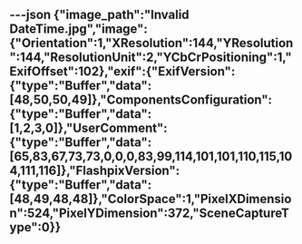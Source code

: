 ---json
{"image_path":"Invalid DateTime.jpg","image":{"Orientation":1,"XResolution":144,"YResolution":144,"ResolutionUnit":2,"YCbCrPositioning":1,"ExifOffset":102},"exif":{"ExifVersion":{"type":"Buffer","data":[48,50,50,49]},"ComponentsConfiguration":{"type":"Buffer","data":[1,2,3,0]},"UserComment":{"type":"Buffer","data":[65,83,67,73,73,0,0,0,83,99,114,101,101,110,115,104,111,116]},"FlashpixVersion":{"type":"Buffer","data":[48,49,48,48]},"ColorSpace":1,"PixelXDimension":524,"PixelYDimension":372,"SceneCaptureType":0}}
---